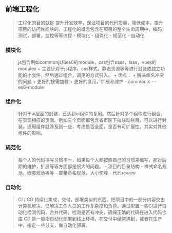 ## 前端工程化
> 工程化的目的就是 提升开发效率，保证项目的代码质量，降低成本，提升项目的访问性能啥的，工程化的概念包含在项目的整个生命周期中，编码，测试，部署，监控等等流程
    - 模块化
    - 组件化
    - 规范化
    - 自动化

### 模块化
> js包含例如commonjs和es6的module，css包含sass，lass，vuex的modules
    + 主要针对于js程序，css样式，静态资源等等进行封装成独立功能的小文件，然后通过组合，调用的方式引入。
    + 优点：
        + 解决命名冲突的问题
        + 更好的按需加载
        + 更好的复用，扩展和维护
    - commonjs
        -
    - es6-module
### 组件化
> 针对于ui层面的封装，已达到ui组件的复用。然后针对多个组件进行组合，在实现相应的页面。例如三个页面都包含省市区下拉联动栏目，可以进行封装。通用组件就涉及到一些，考虑是否全面，是否有可扩展性，其实对其他组件的影响。

### 规范化
> 每个人的代码书写习惯不一，如果每个人都按照自己的习惯来编写，那对后期的维护，扩展等等方面都是很大的问题。
    - 项目的目录结构
    - 样式命名规范，嵌套规范等等
    - 变量命名规范，大小驼峰
    - 代码review

### 自动化
> CI / CD 持续化集成，交付，部署类似的东西。把项目中的一部分内容交由计算机解决，已解决工作人员的工作复杂度和负荷。通过配置一些CI进行自动化检测代码，合并代码，检测是否有冲突，确保正确的代码在进入代码仓库
CD 是一般指自动化部署到线上环境，在交付中经常遇到，或者在生产中，指定一些分支，做自动化部署。